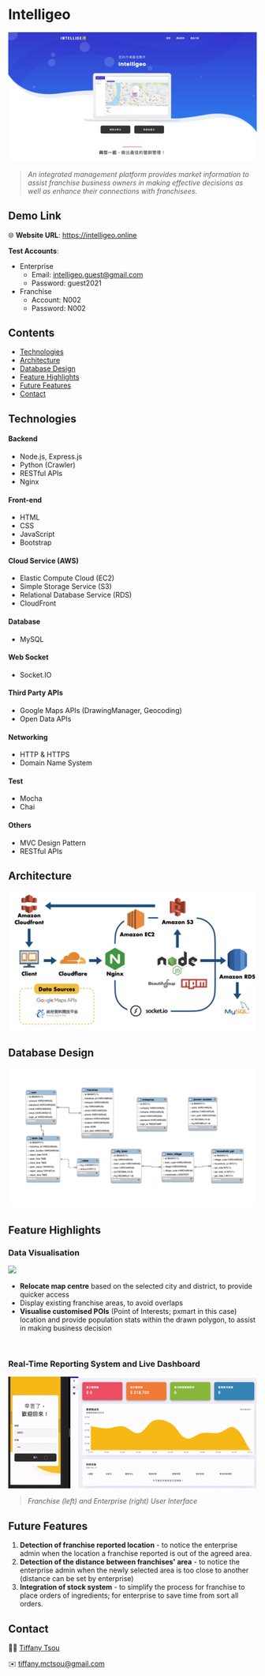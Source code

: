 # Intelligeo

![](https://github.com/Tiffanymctsou/Project_Assets/blob/master/Intelligeo/intelligeo_home.png)

> _An integrated management platform provides market information to assist franchise business owners in making effective decisions as well as enhance their connections with franchisees._

## Demo Link

🌐 **Website URL**: https://intelligeo.online

**Test Accounts**:

-   Enterprise
    -   Email: intelligeo.guest@gmail.com
    -   Password: guest2021
-   Franchise
    -   Account: N002
    -   Password: N002

## Contents

-   [Technologies](#technologies)
-   [Architecture](#architecture)
-   [Database Design](#database-design)
-   [Feature Highlights](#features)
-   [Future Features](#future-features)
-   [Contact](#contact)

## Technologies

#### Backend

-   Node.js, Express.js
-   Python (Crawler)
-   RESTful APIs
-   Nginx

#### Front-end

-   HTML
-   CSS
-   JavaScript
-   Bootstrap

#### Cloud Service (AWS)

-   Elastic Compute Cloud (EC2)
-   Simple Storage Service (S3)
-   Relational Database Service (RDS)
-   CloudFront

#### Database

-   MySQL

#### Web Socket

-   Socket.IO

#### Third Party APIs

-   Google Maps APIs (DrawingManager, Geocoding)
-   Open Data APIs

#### Networking

-   HTTP & HTTPS
-   Domain Name System

#### Test

-   Mocha
-   Chai

#### Others

-   MVC Design Pattern
-   RESTful APIs

## Architecture

![](https://github.com/Tiffanymctsou/Project_Assets/blob/master/Intelligeo/architecture.png)

## Database Design

![](https://github.com/Tiffanymctsou/Project_Assets/blob/master/Intelligeo/db_schema.png)

## Feature Highlights

### Data Visualisation

![](https://github.com/Tiffanymctsou/Project_Assets/blob/master/Intelligeo/data_visualisation.gif)

-   **Relocate map centre** based on the selected city and district, to provide quicker access
-   Display existing franchise areas, to avoid overlaps
-   **Visualise customised POIs** (Point of Interests; pxmart in this case) location and provide population stats within the drawn polygon, to assist in making business decision

&nbsp;

### Real-Time Reporting System and Live Dashboard

![](https://github.com/Tiffanymctsou/Project_Assets/blob/master/Intelligeo/live_dashboard.gif)

> _Franchise (left) and Enterprise (right) User Interface_

## Future Features

1. **Detection of franchise reported location** - to notice the enterprise admin when the location a franchise reported is out of the agreed area.
2. **Detection of the distance between franchises' area** - to notice the enterprise admin when the newly selected area is too close to another (distance can be set by enterprise)
3. **Integration of stock system** - to simplify the process for franchise to place orders of ingredients; for enterprise to save time from sort all orders.

## Contact

👩‍💻 [Tiffany Tsou](https://github.com/Tiffanymctsou 'Tiffany Tsou')

✉️ tiffany.mctsou@gmail.com

